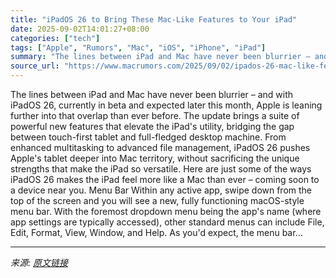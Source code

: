 ```yaml
---
title: "iPadOS 26 to Bring These Mac-Like Features to Your iPad"
date: 2025-09-02T14:01:27+08:00
categories: ["tech"]
tags: ["Apple", "Rumors", "Mac", "iOS", "iPhone", "iPad"]
summary: "The lines between iPad and Mac have never been blurrier – and with iPadOS 26, currently in beta and expected later this month, Apple is leaning further into that overlap than ever before. The update b"
source_url: "https://www.macrumors.com/2025/09/02/ipados-26-mac-like-features-for-ipad/"
---
```


The lines between iPad and Mac have never been blurrier – and with iPadOS 26, currently in beta and expected later this month, Apple is leaning further into that overlap than ever before. The update brings a suite of powerful new features that elevate the iPad's utility, bridging the gap between touch-first tablet and full-fledged desktop machine. From enhanced multitasking to advanced file management, iPadOS 26 pushes Apple's tablet deeper into Mac territory, without sacrificing the unique strengths that make the iPad so versatile. Here are just some of the ways iPadOS 26 makes the iPad feel more like a Mac than ever – coming soon to a device near you. Menu Bar Within any active app, swipe down from the top of the screen and you will see a new, fully functioning macOS-style menu bar. With the foremost dropdown menu being the app's name (where app settings are typically accessed), other standard menus can include File, Edit, Format, View, Window, and Help. As you'd expect, the menu bar...

---

*来源: [原文链接](https://www.macrumors.com/2025/09/02/ipados-26-mac-like-features-for-ipad/)*
